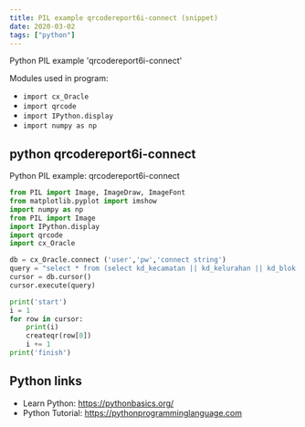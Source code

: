 ```yaml
---
title: PIL example qrcodereport6i-connect (snippet)
date: 2020-03-02
tags: ["python"]
---
```

Python PIL example 'qrcodereport6i-connect'


Modules used in program: 
* `import cx_Oracle`
* `import qrcode`
* `import IPython.display`
* `import numpy as np`

## python qrcodereport6i-connect

Python PIL example: qrcodereport6i-connect

```python
from PIL import Image, ImageDraw, ImageFont
from matplotlib.pyplot import imshow
import numpy as np
from PIL import Image
import IPython.display
import qrcode
import cx_Oracle

db = cx_Oracle.connect ('user','pw','connect string')
query = "select * from (select kd_kecamatan || kd_kelurahan || kd_blok || no_urut || kd_jns_op || substr(thn_pajak_sppt,3,2)  from sppt where kd_kecamatan = '120' and thn_pajak_sppt = '2019')"
cursor = db.cursor()
cursor.execute(query)

print('start')
i = 1
for row in cursor:
    print(i)
    createqr(row[0])
    i += 1
print('finish')

```

## Python links

- Learn Python: https://pythonbasics.org/
- Python Tutorial: https://pythonprogramminglanguage.com
